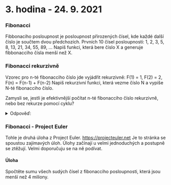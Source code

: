 # 3. hodina - 24. 9. 2021

### Fibonacci

Fibbonaciho posloupnost je posloupnost přirozených čísel, kde každé další číslo je součtem dvou předchozích.
Prvních 10 čísel posloupnosti: 1, 2, 3, 5, 8, 13, 21, 34, 55, 89, ...
Napiš funkci, která bere číslo X a generuje fibbonacciho čísla menší než X.

### Fibonacci rekurzivně

Vzorec pro n-té fibonacciho číslo jde vyjádřit rekurzivně:
F(1) = 1, F(2) = 2, F(n) = F(n-1) + F(n-2)
Napiš rekurzivní funkci, která vezme číslo N a vypíše N-té fibonacciho číslo.

Zamysli se, jestli je efektivnější počítat n-té fibonacciho číslo rekurzivně, nebo bez rekurze pomocí cyklu?

<details>
<summary>Odpověď:</summary>
  
  Výpočet pomocí rekurze je mnohem pomalejší, protože zbytečně počítá znovu výsledky, které už máme spočítané.
  Chci spočítat 5. fibonacciho číslo a zavolám fib(5).
  Uvnitř fib(5) se zavolá fib(5) = fib(4) + fib(3).
  Když počítáme fib(4): fib(4) = fib(3) + fib(2). 
  Když to máme, tak se vrátíme k rozpočítanému fib(5).
  Teď spočítáme část + fib(3).
  Ale fib(3) už jsme měli spočítané, když jsme počítali fib(4). 
  Je to tedy zbytečná operace, která zpomalí celý program.
  
  Při počítání pomocí cyklu se tohle neděje, protože generujeme čísla odspodu. 
  Začneme s 1 a 2 a spočítáme 3, pak 2 + 3 = 5. 
  Vždy pracujeme pouze se 2 nejnovějšími hodnotami, každou hodnotu používáme jen jednou.
  
  V případě fibonacciho čísel je rekurzivní způsob velmi neefektivní, i když je elegantní.
  
</details>

### Fibonacci - Project Euler

Tohle je druhá úloha z Project Euler. https://projecteuler.net
Je to stránka se spoustou zajímavých úloh. Úlohy začínají u velmi jednoduchých a postupně se ztěžují. Velmi doporučuju se na ně podívat.

#### Úloha

Spočtěte sumu všech sudých čísel z fibonacciho posloupnosti, která jsou menší než 4 miliony.




